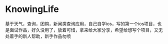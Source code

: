 # KnowingLife
基于天气，查询，团购，新闻类查询应用，自己自学ios，写的第一个ios项目，也是面试作品，好久没用了，放着可惜，拿来给大家分享，希望给想写个项目，又无处着手的新人帮助，新手作品勿喷
